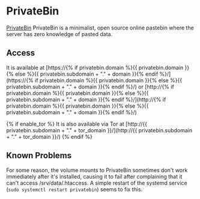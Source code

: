 # PrivateBin

[PrivateBin](https://privatebin.info) PrivateBin is a minimalist, open source online pastebin where the server has zero knowledge of pasted data.

## Access

It is available at [https://{% if privatebin.domain %}{{ privatebin.domain }}{% else %}{{ privatebin.subdomain + "." + domain }}{% endif %}/](https://{% if privatebin.domain %}{{ privatebin.domain }}{% else %}{{ privatebin.subdomain + "." + domain }}{% endif %}/) or [http://{% if privatebin.domain %}{{ privatebin.domain }}{% else %}{{ privatebin.subdomain + "." + domain }}{% endif %}/](http://{% if privatebin.domain %}{{ privatebin.domain }}{% else %}{{ privatebin.subdomain + "." + domain }}{% endif %}/)

{% if enable_tor %}
It is also available via Tor at [http://{{ privatebin.subdomain + "." + tor_domain }}/](http://{{ privatebin.subdomain + "." + tor_domain }}/)
{% endif %}

## Known Problems
For some reason, the volume mounts to PrivateBin sometimes don't work immediately after it's installed, causing it to fail after complaining that it can't access /srv/data/.htaccess.  A simple restart of the systemd service (`sudo systemctl restart privatebin`) seems to fix this.
